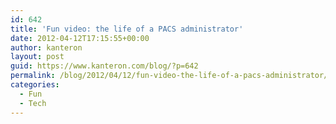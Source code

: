 ```yaml
---
id: 642
title: 'Fun video: the life of a PACS administrator'
date: 2012-04-12T17:15:55+00:00
author: kanteron
layout: post
guid: https://www.kanteron.com/blog/?p=642
permalink: /blog/2012/04/12/fun-video-the-life-of-a-pacs-administrator/
categories:
  - Fun
  - Tech
---
```

</p>